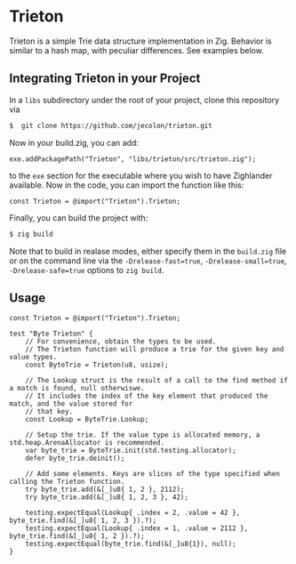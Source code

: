 # Trieton
Trieton is a simple Trie data structure implementation in Zig. Behavior is similar to a hash map, with
peculiar differences. See examples below.

## Integrating Trieton in your Project
In a `libs` subdirectory under the root of your project, clone this repository via

```sh
$  git clone https://github.com/jecolon/trieton.git
```

Now in your build.zig, you can add:

```zig
exe.addPackagePath("Trieton", "libs/trieton/src/trieton.zig");
```

to the `exe` section for the executable where you wish to have Zighlander available. Now in the code, you
can import the function like this:

```zig
const Trieton = @import("Trieton").Trieton;
```

Finally, you can build the project with:

```sh
$ zig build
```

Note that to build in realase modes, either specify them in the `build.zig` file or on the command line
via the `-Drelease-fast=true`, `-Drelease-small=true`, `-Drelease-safe=true` options to `zig build`.

## Usage
```zig
const Trieton = @import("Trieton").Trieton;

test "Byte Trieton" {
    // For convenience, obtain the types to be used.
    // The Trieton function will produce a trie for the given key and value types.
    const ByteTrie = Trieton(u8, usize);

    // The Lookup struct is the result of a call to the find method if a match is found, null otherwiswe. 
    // It includes the index of the key element that produced the match, and the value stored for 
    // that key.
    const Lookup = ByteTrie.Lookup;

    // Setup the trie. If the value type is allocated memory, a std.heap.ArenaAllocator is recommended.
    var byte_trie = ByteTrie.init(std.testing.allocator);
    defer byte_trie.deinit();

    // Add some elements. Keys are slices of the type specified when calling the Trieton function.
    try byte_trie.add(&[_]u8{ 1, 2 }, 2112);
    try byte_trie.add(&[_]u8{ 1, 2, 3 }, 42);

    testing.expectEqual(Lookup{ .index = 2, .value = 42 }, byte_trie.find(&[_]u8{ 1, 2, 3 }).?);
    testing.expectEqual(Lookup{ .index = 1, .value = 2112 }, byte_trie.find(&[_]u8{ 1, 2 }).?);
    testing.expectEqual(byte_trie.find(&[_]u8{1}), null);
}
```
